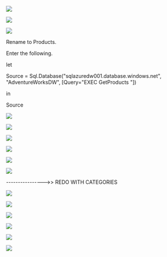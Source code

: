![](media/e9b147a8a387bd9c6aefbaa64d9577b0.png)

![](media/618fe10d0166cab0cdaec2bb4daf18f5.png)

![](media/8b68ed4dd2b9a69c1f55f4913e7ac7d8.png)

Rename to Products.

Enter the following.

let

Source = Sql.Database("sqlazuredw001.database.windows.net", "AdventureWorksDW",
[Query="EXEC GetProducts "])

in

Source

![](media/843f827638083c77a1d035b2656915d1.png)

![](media/a4e78d980c26fdbdbdf1c64bd39e9078.png)

![](media/47710e80e62aec90ca349f43737a6710.png)

![](media/3e7cc531bbca06cbbdf6222f3e54cb02.png)

![](media/543f31e36d8fdaa14b0ba984de99a014.png)

![](media/516532b4243d5882cfcff386e8030662.png)

\----------------\>\> REDO WITH CATEGORIES

![](media/de84190e48f6b27a8fa1c6f30f010e71.png)

![](media/0951d34bfa8d0501fbb023a7638bf2d9.png)

![](media/1eabf1514889623494a033a6846d2670.png)

![](media/b26c619a4a992c49a01ccb5ea92cd458.png)

![](media/f7f39250ec85e7dba9b0adae2a3f1a06.png)

![](media/15423af55cac875c401fd7778318d07b.png)
